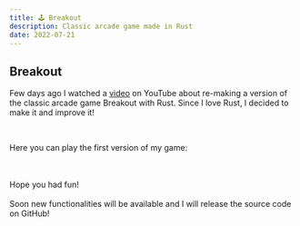 ```yaml
---
title: 🕹 Breakout
description: Classic arcade game made in Rust
date: 2022-07-21
---
```


## Breakout

Few days ago I watched a <a href="https://www.youtube.com/watch?v=xQ9YTY7ZgsI" target="_blank">video</a> on YouTube about re-making a version of the classic arcade game Breakout with Rust. Since I love Rust, I decided to make it and improve it!
<!-- more -->
<br>

Here you can play the first version of my game:

<style>
    #glcanvas {
        margin: 0px;
        padding: 0px;
        width: 100%;
        height: 500px;
        background: black;
        z-index: 0;
    }
</style>


<canvas id="glcanvas" tabindex='1'></canvas>
<br><br>
Hope you had fun!
<br><br>
Soon new functionalities will be available and I will release the source code on GitHub!

<!-- Minified and statically hosted version of https://github.com/not-fl3/macroquad/blob/master/js/mq_js_bundle.js -->
<script src="https://not-fl3.github.io/miniquad-samples/mq_js_bundle.js"></script>
<script>load("/breakout.wasm");</script> <!-- Your compiled wasm file -->